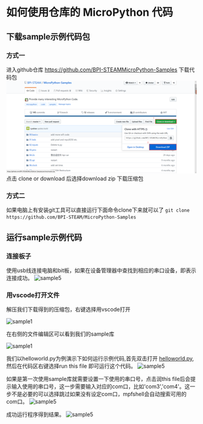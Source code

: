 # 如何使用仓库的 MicroPython 代码

## 下载sample示例代码包

### 方式一

进入github仓库 <https://github.com/BPI-STEAMMicroPython-Samples> 下载代码包
![sample](../images/sample.jpg)
点击 clone or download 后选择download zip 下载压缩包

### 方式二

如果电脑上有安装git工具可以直接运行下面命令clone下来就可以了
```git clone https://github.com/BPI-STEAM/MicroPython-Samples```

## 运行sample示例代码

### 连接板子

使用usb线连接电脑和bit板，如果在设备管理器中查找到相应的串口设备，即表示连接成功。
![sample5](../images/sample6.png)

### 用vscode打开文件

解压我们下载得到的压缩包，右键选择用vscode打开

![sample1](../images/sample3.png)

在右侧的文件编辑区可以看到我们的sample库

![sample1](../images/sample4.png)

我们以helloworld.py为例演示下如何运行示例代码,首先双击打开 [helloworld.py](https://github.com/BPI-STEAM/MicroPython-Samples/blob/master/00.basics/helloworld.py),然后在代码区右键选择run this file 即可运行这个代码。
![sample5](../images/sample5.png)

如果是第一次使用sample库就需要设置一下使用的串口号，点击润this file后会提示输入使用的串口号，这一步需要输入对应的com口，比如'com3','com4'。这一步不是必要的可以选择跳过如果没有设定com口，mpfshell会自动搜索可用的com口。
![sample5](../images/sample7.png)

成功运行程序得到结果。
![sample5](../images/sample8.png)
